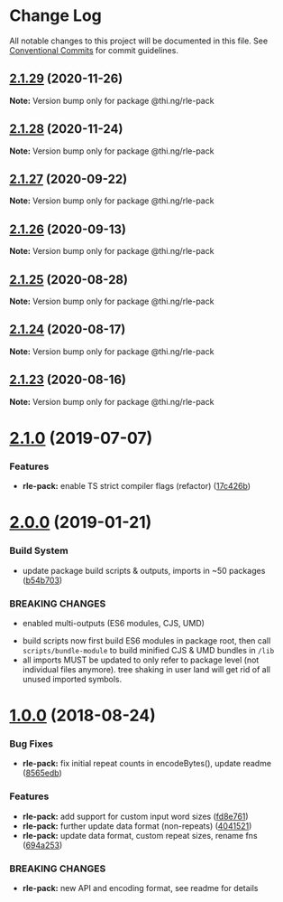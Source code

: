 # Change Log

All notable changes to this project will be documented in this file.
See [Conventional Commits](https://conventionalcommits.org) for commit guidelines.

## [2.1.29](https://github.com/thi-ng/umbrella/compare/@thi.ng/rle-pack@2.1.28...@thi.ng/rle-pack@2.1.29) (2020-11-26)

**Note:** Version bump only for package @thi.ng/rle-pack





## [2.1.28](https://github.com/thi-ng/umbrella/compare/@thi.ng/rle-pack@2.1.27...@thi.ng/rle-pack@2.1.28) (2020-11-24)

**Note:** Version bump only for package @thi.ng/rle-pack





## [2.1.27](https://github.com/thi-ng/umbrella/compare/@thi.ng/rle-pack@2.1.26...@thi.ng/rle-pack@2.1.27) (2020-09-22)

**Note:** Version bump only for package @thi.ng/rle-pack





## [2.1.26](https://github.com/thi-ng/umbrella/compare/@thi.ng/rle-pack@2.1.25...@thi.ng/rle-pack@2.1.26) (2020-09-13)

**Note:** Version bump only for package @thi.ng/rle-pack





## [2.1.25](https://github.com/thi-ng/umbrella/compare/@thi.ng/rle-pack@2.1.24...@thi.ng/rle-pack@2.1.25) (2020-08-28)

**Note:** Version bump only for package @thi.ng/rle-pack





## [2.1.24](https://github.com/thi-ng/umbrella/compare/@thi.ng/rle-pack@2.1.23...@thi.ng/rle-pack@2.1.24) (2020-08-17)

**Note:** Version bump only for package @thi.ng/rle-pack





## [2.1.23](https://github.com/thi-ng/umbrella/compare/@thi.ng/rle-pack@2.1.22...@thi.ng/rle-pack@2.1.23) (2020-08-16)

**Note:** Version bump only for package @thi.ng/rle-pack





# [2.1.0](https://github.com/thi-ng/umbrella/compare/@thi.ng/rle-pack@2.0.6...@thi.ng/rle-pack@2.1.0) (2019-07-07)

### Features

* **rle-pack:** enable TS strict compiler flags (refactor) ([17c426b](https://github.com/thi-ng/umbrella/commit/17c426b))

# [2.0.0](https://github.com/thi-ng/umbrella/compare/@thi.ng/rle-pack@1.0.8...@thi.ng/rle-pack@2.0.0) (2019-01-21)

### Build System

* update package build scripts & outputs, imports in ~50 packages ([b54b703](https://github.com/thi-ng/umbrella/commit/b54b703))

### BREAKING CHANGES

* enabled multi-outputs (ES6 modules, CJS, UMD)

- build scripts now first build ES6 modules in package root, then call
  `scripts/bundle-module` to build minified CJS & UMD bundles in `/lib`
- all imports MUST be updated to only refer to package level
  (not individual files anymore). tree shaking in user land will get rid of
  all unused imported symbols.

<a name="1.0.0"></a>
# [1.0.0](https://github.com/thi-ng/umbrella/compare/@thi.ng/rle-pack@0.2.24...@thi.ng/rle-pack@1.0.0) (2018-08-24)

### Bug Fixes

* **rle-pack:** fix initial repeat counts in encodeBytes(), update readme ([8565edb](https://github.com/thi-ng/umbrella/commit/8565edb))

### Features

* **rle-pack:** add support for custom input word sizes ([fd8e761](https://github.com/thi-ng/umbrella/commit/fd8e761))
* **rle-pack:** further update data format (non-repeats) ([4041521](https://github.com/thi-ng/umbrella/commit/4041521))
* **rle-pack:** update data format, custom repeat sizes, rename fns ([694a253](https://github.com/thi-ng/umbrella/commit/694a253))

### BREAKING CHANGES

* **rle-pack:** new API and encoding format, see readme
for details

